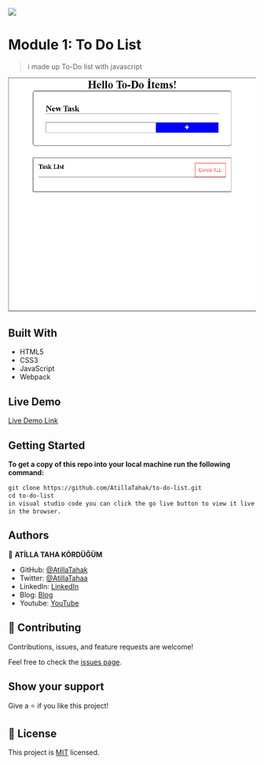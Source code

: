 ![](https://img.shields.io/badge/Microverse-blueviolet)

# Module 1: To Do List

> i made up To-Do list with javascript 

![screenshot](./app_screenshot.png)


## Built With

- HTML5
- CSS3
- JavaScript
- Webpack

## Live Demo

[Live Demo Link](https://atillatahak.github.io/to-do-list/dist/)




## Getting Started

**To get a copy of this repo into your local machine run the following command:**
```
git clone https://github.com/AtillaTahak/to-do-list.git
cd to-do-list
in visual studio code you can click the go live button to view it live in the browser.
```




## Authors

👤 **ATİLLA TAHA KÖRDÜĞÜM**

- GitHub: [@AtillaTahak](https://github.com/AtillaTahak)
- Twitter: [@AtillaTahaa](https://twitter.com/AtillaTahaa)
- LinkedIn: [LinkedIn](https://www.linkedin.com/in/atilla-taha-kördüğüm-a93702186/)
- Blog: [Blog](atillataha.blogspot.com)
- Youtube: [YouTube](https://www.youtube.com/channel/UCmoD0x4Z9vdG2PCsI5p8FYg)





## 🤝 Contributing

Contributions, issues, and feature requests are welcome!

Feel free to check the [issues page](../../issues/).

## Show your support

Give a ⭐️ if you like this project!


## 📝 License

This project is [MIT](./MIT.md) licensed.
